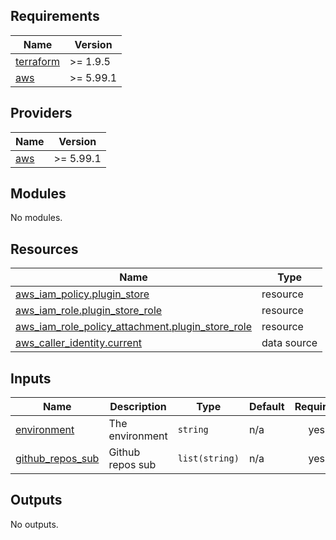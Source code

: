 ## Requirements

| Name | Version |
|------|---------|
| <a name="requirement_terraform"></a> [terraform](#requirement\_terraform) | >= 1.9.5 |
| <a name="requirement_aws"></a> [aws](#requirement\_aws) | >= 5.99.1 |

## Providers

| Name | Version |
|------|---------|
| <a name="provider_aws"></a> [aws](#provider\_aws) | >= 5.99.1 |

## Modules

No modules.

## Resources

| Name | Type |
|------|------|
| [aws_iam_policy.plugin_store](https://registry.terraform.io/providers/hashicorp/aws/latest/docs/resources/iam_policy) | resource |
| [aws_iam_role.plugin_store_role](https://registry.terraform.io/providers/hashicorp/aws/latest/docs/resources/iam_role) | resource |
| [aws_iam_role_policy_attachment.plugin_store_role](https://registry.terraform.io/providers/hashicorp/aws/latest/docs/resources/iam_role_policy_attachment) | resource |
| [aws_caller_identity.current](https://registry.terraform.io/providers/hashicorp/aws/latest/docs/data-sources/caller_identity) | data source |

## Inputs

| Name | Description | Type | Default | Required |
|------|-------------|------|---------|:--------:|
| <a name="input_environment"></a> [environment](#input\_environment) | The environment | `string` | n/a | yes |
| <a name="input_github_repos_sub"></a> [github\_repos\_sub](#input\_github\_repos\_sub) | Github repos sub | `list(string)` | n/a | yes |

## Outputs

No outputs.
